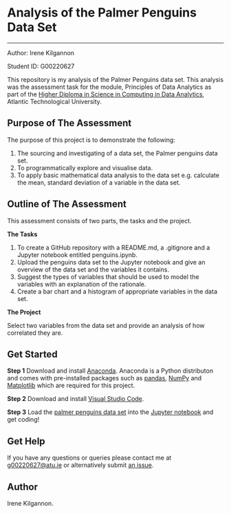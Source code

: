 # Analysis of the Palmer Penguins Data Set
***

Author: Irene Kilgannon

Student ID: G00220627

This repository is my analysis of the Palmer Penguins data set. This analysis was the assessment task for the module, Principles of Data Analytics as part of the [Higher Diploma in Science in Computing in Data Analytics](https://www.gmit.ie/higher-diploma-in-science-in-computing-in-data-analytics), Atlantic Technological University.


## Purpose of The Assessment

The purpose of this project is to demonstrate the following:
1. The sourcing and investigating of a data set, the Palmer penguins data set.
2. To programmatically explore and visualise data. 
3. To apply basic mathematical data analysis to the data set e.g. calculate the mean, standard deviation of a variable in the data set. 


## Outline of The Assessment

This assessment consists of two parts, the tasks and the project.

__The Tasks__
1. To create a GitHub repository with a README.md, a .gitignore and a Jupyter notebook entitled penguins.ipynb.
2. Upload the penguins data set to the Jupyter notebook and give an overview of the data set and the variables it contains.
3. Suggest the types of variables that should be used to model the variables with an explanation of the rationale.
4. Create a bar chart and a histogram of appropriate variables in the data set.

__The Project__

Select two variables from the data set and provide an analysis of how correlated they are.


## Get Started

__Step 1__ Download and install [Anaconda](https://www.anaconda.com/download). Anaconda is a Python distributon and comes with pre-installed packages such as [pandas](https://pandas.pydata.org/), [NumPy](https://numpy.org/) and [Matplotlib](https://matplotlib.org/) which are required for this project.

__Step 2__ Download and install [Visual Studio Code](https://code.visualstudio.com/). 

__Step 3__ Load the [palmer penguins data set](https://raw.githubusercontent.com/mwaskom/seaborn-data/master/penguins.csv) into the [Jupyter notebook](https://github.com/IreneKilgannon/DataAnalytics/blob/main/penguins.ipynb) and get coding!


## Get Help

If you have any questions or queries please contact me at g00220627@atu.ie or alternatively submit [an issue](https://github.com/IreneKilgannon/DataAnalytics/issues).


## Author

Irene Kilgannon.

